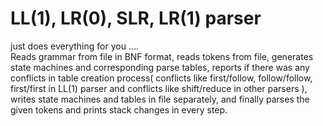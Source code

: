 # LL(1), LR(0), SLR, LR(1) parser
just does everything for you ....  
Reads grammar from file in BNF format, reads tokens from file, generates state machines and corresponding parse tables,
reports if there was any conflicts in table creation process( conflicts like first/follow, follow/follow, first/first in LL(1) parser
and conflicts like shift/reduce in other parsers ), writes state machines and tables in file separately,
and finally parses the given tokens and prints stack changes in every step.  
